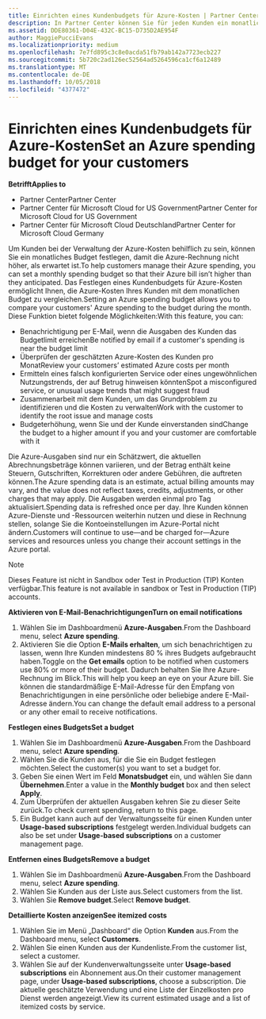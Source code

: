 ```yaml
---
title: Einrichten eines Kundenbudgets für Azure-Kosten | Partner Center
description: In Partner Center können Sie für jeden Kunden ein monatliches Budget festlegen, sodass die Azure-Rechnung am Monatsende nicht zu einer Überraschung wird.
ms.assetid: DDE80361-D04E-432C-BC15-D735D2AE954F
author: MaggiePucciEvans
ms.localizationpriority: medium
ms.openlocfilehash: 7e7fd895c3c8e0acda51fb79ab142a7723ecb227
ms.sourcegitcommit: 5b720c2ad126ec52564ad5264596ca1cf6a12489
ms.translationtype: MT
ms.contentlocale: de-DE
ms.lasthandoff: 10/05/2018
ms.locfileid: "4377472"
---
```

# <a name="set-an-azure-spending-budget-for-your-customers"></a><span data-ttu-id="c3468-103">Einrichten eines Kundenbudgets für Azure-Kosten</span><span class="sxs-lookup"><span data-stu-id="c3468-103">Set an Azure spending budget for your customers</span></span>

**<span data-ttu-id="c3468-104">Betrifft</span><span class="sxs-lookup"><span data-stu-id="c3468-104">Applies to</span></span>**

-  <span data-ttu-id="c3468-105">Partner Center</span><span class="sxs-lookup"><span data-stu-id="c3468-105">Partner Center</span></span>
-  <span data-ttu-id="c3468-106">Partner Center für Microsoft Cloud for US Government</span><span class="sxs-lookup"><span data-stu-id="c3468-106">Partner Center for Microsoft Cloud for US Government</span></span>
-  <span data-ttu-id="c3468-107">Partner Center für Microsoft Cloud Deutschland</span><span class="sxs-lookup"><span data-stu-id="c3468-107">Partner Center for Microsoft Cloud Germany</span></span>

<span data-ttu-id="c3468-108">Um Kunden bei der Verwaltung der Azure-Kosten behilflich zu sein, können Sie ein monatliches Budget festlegen, damit die Azure-Rechnung nicht höher, als erwartet ist.</span><span class="sxs-lookup"><span data-stu-id="c3468-108">To help customers manage their Azure spending, you can set a monthly spending budget so that their Azure bill isn’t higher than they anticipated.</span></span> <span data-ttu-id="c3468-109">Das Festlegen eines Kundenbudgets für Azure-Kosten ermöglicht Ihnen, die Azure-Kosten Ihres Kunden mit dem monatlichen Budget zu vergleichen.</span><span class="sxs-lookup"><span data-stu-id="c3468-109">Setting an Azure spending budget allows you to compare your customers' Azure spending to the budget during the month.</span></span> <span data-ttu-id="c3468-110">Diese Funktion bietet folgende Möglichkeiten:</span><span class="sxs-lookup"><span data-stu-id="c3468-110">With this feature, you can:</span></span> 

-   <span data-ttu-id="c3468-111">Benachrichtigung per E-Mail, wenn die Ausgaben des Kunden das Budgetlimit erreichen</span><span class="sxs-lookup"><span data-stu-id="c3468-111">Be notified by email if a customer's spending is near the budget limit</span></span>
-   <span data-ttu-id="c3468-112">Überprüfen der geschätzten Azure-Kosten des Kunden pro Monat</span><span class="sxs-lookup"><span data-stu-id="c3468-112">Review your customers’ estimated Azure costs per month</span></span>
-   <span data-ttu-id="c3468-113">Ermitteln eines falsch konfigurierten Service oder eines ungewöhnlichen Nutzungstrends, der auf Betrug hinweisen könnten</span><span class="sxs-lookup"><span data-stu-id="c3468-113">Spot a misconfigured service, or unusual usage trends that might suggest fraud</span></span>
-   <span data-ttu-id="c3468-114">Zusammenarbeit mit dem Kunden, um das Grundproblem zu identifizieren und die Kosten zu verwalten</span><span class="sxs-lookup"><span data-stu-id="c3468-114">Work with the customer to identify the root issue and manage costs</span></span>
-   <span data-ttu-id="c3468-115">Budgeterhöhung, wenn Sie und der Kunde einverstanden sind</span><span class="sxs-lookup"><span data-stu-id="c3468-115">Change the budget to a higher amount if you and your customer are comfortable with it</span></span>

<span data-ttu-id="c3468-116">Die Azure-Ausgaben sind nur ein Schätzwert, die aktuellen Abrechnungsbeträge können variieren, und der Betrag enthält keine Steuern, Gutschriften, Korrekturen oder andere Gebühren, die auftreten können.</span><span class="sxs-lookup"><span data-stu-id="c3468-116">The Azure spending data is an estimate, actual billing amounts may vary, and the value does not reflect taxes, credits, adjustments, or other charges that may apply.</span></span> <span data-ttu-id="c3468-117">Die Ausgaben werden einmal pro Tag aktualisiert.</span><span class="sxs-lookup"><span data-stu-id="c3468-117">Spending data is refreshed once per day.</span></span> <span data-ttu-id="c3468-118">Ihre Kunden können Azure-Dienste und -Ressourcen weiterhin nutzen und diese in Rechnung stellen, solange Sie die Kontoeinstellungen im Azure-Portal nicht ändern.</span><span class="sxs-lookup"><span data-stu-id="c3468-118">Customers will continue to use—and be charged for—Azure services and resources unless you change their account settings in the Azure portal.</span></span> 

> [!NOTE]  
> <span data-ttu-id="c3468-119">Dieses Feature ist nicht in Sandbox oder Test in Production (TIP) Konten verfügbar.</span><span class="sxs-lookup"><span data-stu-id="c3468-119">This feature is not available in sandbox or Test in Production (TIP) accounts.</span></span>

**<span data-ttu-id="c3468-120">Aktivieren von E-Mail-Benachrichtigungen</span><span class="sxs-lookup"><span data-stu-id="c3468-120">Turn on email notifications</span></span>**
1.  <span data-ttu-id="c3468-121">Wählen Sie im Dashboardmenü **Azure-Ausgaben**.</span><span class="sxs-lookup"><span data-stu-id="c3468-121">From the Dashboard menu, select **Azure spending**.</span></span>
2.  <span data-ttu-id="c3468-122">Aktivieren Sie die Option **E-Mails erhalten**, um sich benachrichtigen zu lassen, wenn Ihre Kunden mindestens 80 % ihres Budgets aufgebraucht haben.</span><span class="sxs-lookup"><span data-stu-id="c3468-122">Toggle on the **Get emails** option to be notified when customers use 80% or more of their budget.</span></span> <span data-ttu-id="c3468-123">Dadurch behalten Sie Ihre Azure-Rechnung im Blick.</span><span class="sxs-lookup"><span data-stu-id="c3468-123">This will help you keep an eye on your Azure bill.</span></span> <span data-ttu-id="c3468-124">Sie können die standardmäßige E-Mail-Adresse für den Empfang von Benachrichtigungen in eine persönliche oder beliebige andere E-Mail-Adresse ändern.</span><span class="sxs-lookup"><span data-stu-id="c3468-124">You can change the default email address to a personal or any other email to receive notifications.</span></span>

**<span data-ttu-id="c3468-125">Festlegen eines Budgets</span><span class="sxs-lookup"><span data-stu-id="c3468-125">Set a budget</span></span>**
1.  <span data-ttu-id="c3468-126">Wählen Sie im Dashboardmenü **Azure-Ausgaben**.</span><span class="sxs-lookup"><span data-stu-id="c3468-126">From the Dashboard menu, select **Azure spending**.</span></span>
2.  <span data-ttu-id="c3468-127">Wählen Sie die Kunden aus, für die Sie ein Budget festlegen möchten.</span><span class="sxs-lookup"><span data-stu-id="c3468-127">Select the customer(s) you want to set a budget for.</span></span> 
3. <span data-ttu-id="c3468-128">Geben Sie einen Wert im Feld **Monatsbudget** ein, und wählen Sie dann **Übernehmen**.</span><span class="sxs-lookup"><span data-stu-id="c3468-128">Enter a value in the **Monthly budget** box and then select **Apply**.</span></span>
4.  <span data-ttu-id="c3468-129">Zum Überprüfen der aktuellen Ausgaben kehren Sie zu dieser Seite zurück.</span><span class="sxs-lookup"><span data-stu-id="c3468-129">To check current spending, return to this page.</span></span>
5.  <span data-ttu-id="c3468-130">Ein Budget kann auch auf der Verwaltungsseite für einen Kunden unter **Usage-based subscriptions** festgelegt werden.</span><span class="sxs-lookup"><span data-stu-id="c3468-130">Individual budgets can also be set under **Usage-based subscriptions** on a customer management page.</span></span>

**<span data-ttu-id="c3468-131">Entfernen eines Budgets</span><span class="sxs-lookup"><span data-stu-id="c3468-131">Remove a budget</span></span>**
1.  <span data-ttu-id="c3468-132">Wählen Sie im Dashboardmenü **Azure-Ausgaben**.</span><span class="sxs-lookup"><span data-stu-id="c3468-132">From the Dashboard menu, select **Azure spending**.</span></span>
2.  <span data-ttu-id="c3468-133">Wählen Sie Kunden aus der Liste aus.</span><span class="sxs-lookup"><span data-stu-id="c3468-133">Select customers from the list.</span></span>
3.  <span data-ttu-id="c3468-134">Wählen Sie **Remove budget**.</span><span class="sxs-lookup"><span data-stu-id="c3468-134">Select **Remove budget**.</span></span>

**<span data-ttu-id="c3468-135">Detaillierte Kosten anzeigen</span><span class="sxs-lookup"><span data-stu-id="c3468-135">See itemized costs</span></span>**
1.  <span data-ttu-id="c3468-136">Wählen Sie im Menü „Dashboard“ die Option **Kunden** aus.</span><span class="sxs-lookup"><span data-stu-id="c3468-136">From the Dashboard menu, select **Customers**.</span></span>
2.  <span data-ttu-id="c3468-137">Wählen Sie einen Kunden aus der Kundenliste.</span><span class="sxs-lookup"><span data-stu-id="c3468-137">From the customer list, select a customer.</span></span>
3.  <span data-ttu-id="c3468-138">Wählen Sie auf der Kundenverwaltungsseite unter **Usage-based subscriptions** ein Abonnement aus.</span><span class="sxs-lookup"><span data-stu-id="c3468-138">On their customer management page, under **Usage-based subscriptions**, choose a subscription.</span></span> <span data-ttu-id="c3468-139">Die aktuelle geschätzte Verwendung und eine Liste der Einzelkosten pro Dienst werden angezeigt.</span><span class="sxs-lookup"><span data-stu-id="c3468-139">View its current estimated usage and a list of itemized costs by service.</span></span>


 

 



